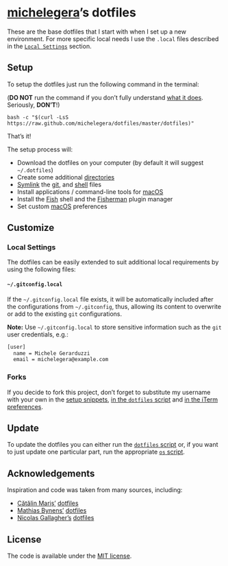 # [michelegera](https://github.com/michelegera)’s dotfiles

These are the base dotfiles that I start with when I set up a
new environment. For more specific local needs I use the `.local`
files described in the [`Local Settings`](#local-settings) section.


## Setup

To setup the dotfiles just run the following command in the
terminal:

(**DO NOT** run the command if you don’t fully
understand [what it does](dotfiles). Seriously, **DON’T**!)

`bash -c "$(curl -LsS https://raw.github.com/michelegera/dotfiles/master/dotfiles)"`

That’s it!

The setup process will:

* Download the dotfiles on your computer (by default it will suggest
  `~/.dotfiles`)
* Create some additional [directories](os/create_directories.sh)
* [Symlink](os/create_symbolic_links.sh) the
  [git](git), and
  [shell](shell) files
* Install applications / command-line tools for
  [macOS](os/macos/installs/main.sh)
* Install the
  [Fish](http://fishshell.com/) shell and the
  [Fisherman](http://fisherman.sh/) plugin manager
* Set custom
  [macOS](os/macos/preferences/main.sh) preferences


## Customize

### Local Settings

The dotfiles can be easily extended to suit additional local
requirements by using the following files:

#### `~/.gitconfig.local`

If the `~/.gitconfig.local` file exists, it will be automatically
included after the configurations from `~/.gitconfig`, thus, allowing
its content to overwrite or add to the existing `git` configurations.

__Note:__ Use `~/.gitconfig.local` to store sensitive information such
as the `git` user credentials, e.g.:

```bash
[user]
  name = Michele Gerarduzzi
  email = michelegera@example.com
```

### Forks

If you decide to fork this project, don’t forget to substitute my
username with your own in the [setup snippets](#setup), [in the
`dotfiles` script](https://github.com/michelegera/dotfiles/blob/b45ae1a2ad505318588a347d4b11b4fdddbfbefc/dotfiles#L3)
and [in the iTerm preferences](https://github.com/michelegera/dotfiles/blob/49c2d9a97434d0eebba511f324c3af63c7340463/prefs/iterm2/com.googlecode.iterm2.plist#L1098).


## Update

To update the dotfiles you can either run the [`dotfiles`
script](dotfiles) or, if you want to just update one particular part,
run the appropriate [`os` script](os).


## Acknowledgements

Inspiration and code was taken from many sources, including:

* [Cătălin Mariș’](https://github.com/alrra)
  [dotfiles](https://github.com/alrra/dotfiles)
* [Mathias Bynens’](https://github.com/mathiasbynens)
  [dotfiles](https://github.com/mathiasbynens/dotfiles)
* [Nicolas Gallagher’s](https://github.com/necolas)
  [dotfiles](https://github.com/necolas/dotfiles)


## License

The code is available under the [MIT license](LICENSE.txt).
